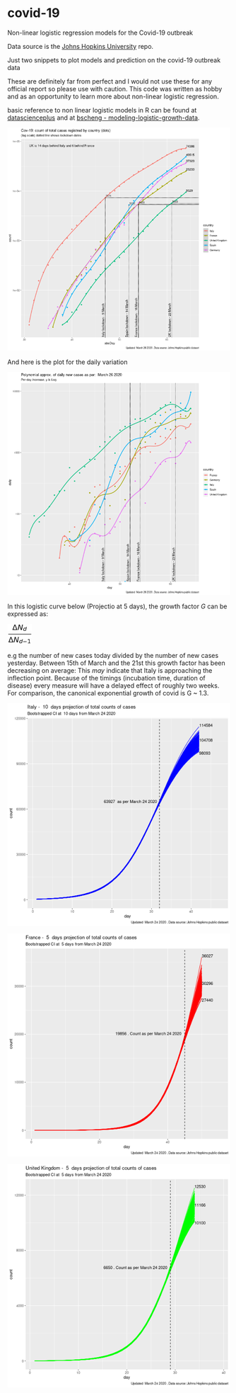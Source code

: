 # covid-19
Non-linear logistic regression models for the Covid-19 outbreak

Data source is the [Johns Hopkins University](https://github.com/CSSEGISandData/COVID-19) repo.

Just two snippets to plot models and prediction on the covid-19 outbreak data

These are definitely far from perfect and I would not use these for any official report so please use with caution. This code was written as hobby and as an opportunity to learn more about non-linear logistic regression.

basic reference to non linear logistic models in R can be found at [datascienceplus](https://datascienceplus.com/first-steps-with-non-linear-regression-in-r/) and at [bscheng - modeling-logistic-growth-data](https://bscheng.com/2014/05/07/modeling-logistic-growth-data-in-r/).

![alt text](https://github.com/artoo-git/covid-19/blob/master/images/Rplot06.png)

And here is the plot for the daily variation

![alt text](https://github.com/artoo-git/covid-19/blob/master/images/daycount.png)


In this logistic curve below (Projectio at 5 days), the growth factor *G* can be expressed as: 

![alt text](https://github.com/artoo-git/covid-19/blob/master/images/render.png)

e.g the number of new cases today divided by the number of new cases yesterday. Between 15th of March and the 21st this growth factor has been decreasing on average: This *may* indicate that Italy is approaching the inflection point. Because of the timings (incubation time, duration of disease) every measure will have a delayed effect of roughly two weeks. For comparison, the canonical exponential growth of covid is G ~ 1.3.

![alt text](https://github.com/artoo-git/covid-19/blob/master/images/ITmodel.png)

![alt text](https://github.com/artoo-git/covid-19/blob/master/images/FRmodel.png)

![alt text](https://github.com/artoo-git/covid-19/blob/master/images/UKmodel.png)



